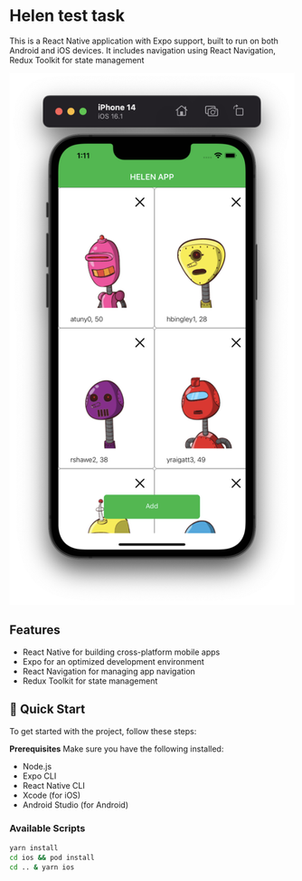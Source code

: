 # Helen test task

This is a React Native application with Expo support, built to run on both Android and iOS devices. It includes navigation using React Navigation, Redux Toolkit for state management

![alt text](https://github.com/ainkhm/helen_test/blob/main/.github/cover.png?raw=true)

## Features
 - React Native for building cross-platform mobile apps
 - Expo for an optimized development environment
 - React Navigation for managing app navigation
 - Redux Toolkit for state management

## 🚀 Quick Start
To get started with the project, follow these steps:

**Prerequisites**
Make sure you have the following installed:
 - Node.js
 - Expo CLI
 - React Native CLI
 - Xcode (for iOS)
 - Android Studio (for Android)

### Available Scripts
```sh
yarn install
cd ios && pod install
cd .. & yarn ios
```
